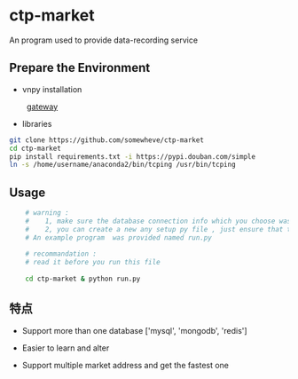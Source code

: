 # ctp-market

An program used to provide data-recording service


## Prepare the Environment
- vnpy installation

&nbsp;&nbsp;&nbsp;&nbsp;&nbsp;&nbsp;&nbsp;&nbsp;[gateway](https://github.com/vnpy/vnpy)

- libraries 
```bash
git clone https://github.com/somewheve/ctp-market
cd ctp-market
pip install requirements.txt -i https://pypi.douban.com/simple
ln -s /home/username/anaconda2/bin/tcping /usr/bin/tcping
```

## Usage
```bash
    # warning :
    #    1, make sure the database connection info which you choose was provided in config.py
    #    2, you can create a new any setup py file , just ensure that this file was registered by App Instance  
    # An example program  was provided named run.py
    
    # recommandation :
    # read it before you run this file 
   
    cd ctp-market & python run.py

```





## 特点

- Support more than one database ['mysql', 'mongodb', 'redis']

- Easier to learn and alter  

- Support multiple market address and get the fastest one  

